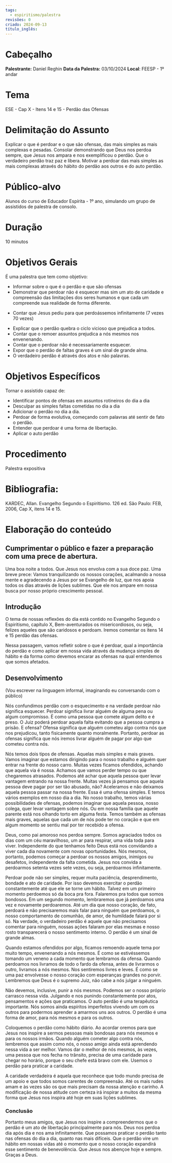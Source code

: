 ```yaml
---
tags:
  - espiritismo/palestra
revisões: 0
criado: 2024-09-13
título_inglês:
---
```

# Cabeçalho
**Palestrante:** Daniel Reghin
**Data da Palestra:**  03/10/2024
**Local**: FEESP - 1º andar 
# Tema
ESE - Cap X - Itens 14 e 15 - Perdão das Ofensas

# Delimitação do Assunto
Explicar o que é perdoar e o que são ofensas, das mais simples as mais complexas e pesadas. Consolar demonstrando que Deus nos perdoa sempre, que Jesus nos ampara e nos exemplificou o perdão. Que o verdadeiro perdão traz paz e libera.
Motivar a perdoar das mais simples as mais complexas através do hábito do perdão aos outros e do auto perdão.

# Público-alvo
Alunos do curso de Educador Espírita - 1º ano, simulando um grupo de assistidos de palestra de consolo.

# Duração
10 minutos

# Objetivos Gerais
É uma palestra que tem como objetivo:
- Informar sobre o que é o perdão e que são ofensas
- Demonstrar que perdoar não é esquecer mas sim um ato de caridade e compreensão das limitações dos seres humanos e que cada um compreende sua realidade de forma diferente. 
* Contar que Jesus pediu para que perdoássemos infinitamente (7 vezes 70 vezes)
- Explicar que o perdão quebra o ciclo vicioso que prejudica a todos.
- Contar que o remoer assuntos prejudica a nós mesmos nos envenenando.
- Contar que o perdoar não é necessariamente esquecer.
- Expor que o perdão de faltas graves é um sinal de grande alma. 
- O verdadeiro perdão é através dos atos e não palavras. 
# Objetivos Específicos
Tornar o assistido capaz de:
- Identificar pontos de ofensas em assuntos rotineiros do dia a dia
- Desculpar as simples faltas cometidas no dia a dia 
- Adicionar o perdão no dia a dia.
- Perdoar de forma evolutiva, começando com palavras até sentir de fato o perdão. 
- Entender que perdoar é uma forma de libertação. 
- Aplicar o auto perdão
# Procedimento
Palestra expositiva
# Bibliografia:
KARDEC, Allan. Evangelho Segundo o Espiritismo. 126 ed. São Paulo: FEB, 2006, Cap X, itens 14 e 15.
# Elaboração do conteúdo

## Cumprimentar o público e fazer a preparação com uma prece de abertura.
Uma boa noite a todos.  Que Jesus nos envolva com a sua doce paz. 
Uma breve prece:
Vamos tranquilizando os nossos corações, acalmando a nossa mente e agradecendo a Jesus por se Evangelho de luz, que nos apoia todos os dias através de lições sublimes. Que ele nos ampare em nossa busca por nosso próprio crescimento pessoal.
## Introdução
O tema de nossas reflexões do dia está contido no Evangelho Segundo o Espiritismo, capítulo X, Bem-aventurados os misericordiosos, ou seja, felizes aqueles que são caridosos e perdoam. Iremos comentar os itens 14 e 15 perdão das ofensas. 

Nessa passagem, vamos refletir sobre o que é perdoar, qual a importância do perdão e como aplicar em nossa vida através da mudança simples de hábito e da forma como devemos encarar as ofensas na qual entendemos que somos afetados. 
## Desenvolvimento
(Vou escrever na linguagem informal, imaginando eu conversando com o público)

Nós confundimos perdão com o esquecimento e na verdade perdoar não significa esquecer. 
Perdoar significa livrar alguém de alguma pena ou algum compromisso. Ë como uma pessoa que comete algum delito e é preso. O Juiz poderá perdoar aquela falta evitando que a pessoa cumpra a prisão. E ofensa? Ofensa significa que alguém cometeu algo contra nós que nos prejudicou, tanto fisicamente quanto moralmente.  Portanto, perdoar as ofensas significa que nós iremos livrar alguém de pagar por algo que cometeu contra nós. 

Nós temos dois tipos de ofensas. Aquelas mais simples e mais graves. Vamos imaginar que estamos dirigindo para o nosso trabalho e alguém quer entrar na frente do nosso carro. Muitas vezes ficamos ofendidos, achando que aquela via é nossa. Achamos que vamos perder tempo ou que chegaremos atrasados. Podemos até achar que aquela pessoa quer levar vantagem entrando na nossa frente. Muitas vezes já pensamos que aquela pessoa deve pagar por ser tão abusado, não? Aceleramos e não deixamos aquela pessoa passar na nossa frente. Essa é uma ofensa simples. E temos vários exemplos em nosso dia a dia. No nosso trabalho, temos várias possibilidades de ofensas, podemos imaginar que aquela pessoa, nosso colega, quer levar vantagem sobre nós. Ou em nossa família que aquele parente está nos olhando torto em alguma festa. Temos também as ofensas mais graves, aquelas que cada um de nós pode ter no coração e que em algum momento se sentiu mal por ter recebido a ofensa. 

Deus, como pai amoroso nos perdoa sempre. Somos agraciados todos os dias com um céu maravilhoso, um ar para respirar, uma vida toda para viver. Independente do que tenhamos feito Deus está nos convidando a viver cada dia novamente com novas oportunidades. Nós mesmos, portanto, podemos começar a perdoar os nossos amigos, inimigos ou desafetos, independente da falta cometida. Jesus nos convida a perdoarmos setenta vezes sete vezes, ou seja, perdoarmos infinitamente. 

Perdoar pode não ser simples, requer muita paciência, desprendimento, bondade e ato de caridade. Por isso devemos exercitar o perdão constantemente até que ele se torne um hábito. Talvez em um primeiro momento perdoemos só da boca pra fora. Falaremos pra todos que somos bondosos. Em um segundo momento, lembraremos que já perdoamos uma vez  e novamente perdoaremos. Até um dia que nosso coração, de fato, perdoará e não precisaremos mais falar para ninguém que perdoamos, o nosso comportamento de comunhão, de amor, de humildade falará por si só. Na verdade, o verdadeiro perdão é aquele que não precisamos comentar para ninguém, nossas ações falaram por elas mesmas e nosso rosto transparecerá o nosso sentimento interno. O perdão é um sinal de grande almas.

Quando estamos ofendidos por algo, ficamos remoendo aquele tema por muito tempo, envenenando a nós mesmos. É como se estivéssemos tomando um veneno a cada momento que lembramos da ofensa. Quando perdoamos nos livramos de todo o fardo da ofensa, antes de livrarmos o outro, livramos a nós mesmos. Nos sentiremos livres e leves. É como se uma paz envolvesse o nosso coração com esperanças grandes no porvir. Lembremos que Deus é o supremo Juiz, não cabe a nós julgar a ninguém.

Não devemos, inclusive, punir a nós mesmos. Podemos ser o nosso próprio carrasco nessa vida. Julgando e nos punindo constantemente por atos, pensamentos e ações que praticamos. O auto perdão é uma terapêutica importante. Nós somos ainda espíritos imperfeitos vivendo um com os outros para podermos aprender a amarmos uns aos outros. O perdão é uma forma de amor, para nós mesmos e para os outros.

Coloquemos o perdão como hábito diário. Ao acordar oremos para que Jesus nos inspire a sermos pessoas mais bondosas para nós mesmos e para os nossos irmãos. Quando alguém cometer algo contra nós, lembremos que assim como nós, o nosso amigo ainda está aprendendo nessa vida a ser melhor. Vamos dar o melhor de nós mesmos, às vezes, uma pessoa que nos fecha no trânsito, precisa de uma caridade para chegar no horário, porque o seu chefe está bravo com ele. Usemos o perdão para praticar a caridade. 

A caridade verdadeira é aquela que reconhece que todo mundo precisa de um apoio e que todos somos carentes de compreensão. Até os mais rudes amam e às vezes são os que mais precisam da nossa atenção e carinho. A modificação de nossa atitude com certeza irá inspirar a muitos da mesma forma que Jesus nos inspira até hoje em suas lições sublimes.
### Conclusão
Portanto meus amigos, que Jesus nos inspire a compreendermos que o perdão é um ato de libertação principalmente para nós. Deus nos perdoa dia após dia e nos ama infinitamente. Que possamos praticar o perdão tanto nas ofensas do dia a dia, quanto nas mais difíceis. Que o perdão vire um hábito em nossas vidas até o momento que o nosso coração expandirá esse sentimento de benevolência.
Que Jesus nos abençoe hoje e sempre. Graças a Deus. 











